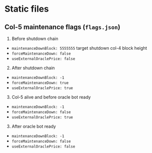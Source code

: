 # Static files

## Col-5 maintenance flags (`flags.json`)

1. Before shutdown chain
  - `maintenanceDownBlock: 5555555` target shutdown col-4 block height
  - `forceMaintenanceDown: false`
  - `useExternalOraclePrice: false`
2. After shutdown chain
  - `maintenanceDownBlock: -1`
  - `forceMaintenanceDown: true`
  - `useExternalOraclePrice: true`
3. Col-5 alive and before oracle bot ready
  - `maintenanceDownBlock: -1`
  - `forceMaintenanceDown: false`
  - `useExternalOraclePrice: true`
3. After oracle bot ready
  - `maintenanceDownBlock: -1`
  - `forceMaintenanceDown: false`
  - `useExternalOraclePrice: false`
